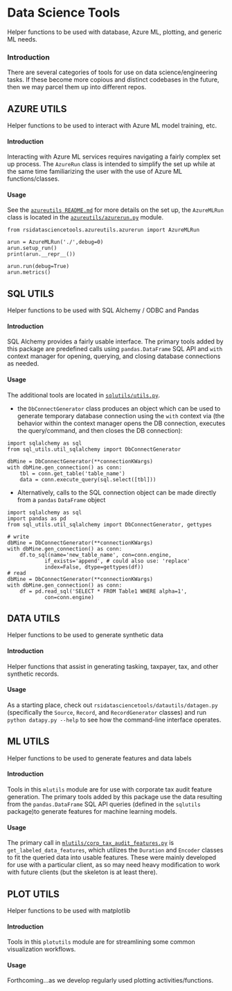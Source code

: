 # Data Science Tools
Helper functions to be used with database, Azure ML, plotting, and generic ML needs.

### Introduction
There are several categories of tools for use on data science/engineering tasks. If these become more copious and distinct codebases in the future, then we may parcel them up into different repos.



## AZURE UTILS 
Helper functions to be used to interact with Azure ML model training, etc.

#### Introduction
Interacting with Azure ML services requires navigating a fairly complex set up process. The `AzureRun` class is intended to simplify the set up while at the same time familiarizing the user with the use of Azure ML functions/classes.

#### Usage
See the [`azureutils README.md`](rsidatasciencetools/azureutils/README.md) for more details on the set up, the `AzureMLRun` class is located in the [`azureutils/azurerun.py`](./rsidatasciencetools/azureutils/azurerun.py) module.
```
from rsidatasciencetools.azureutils.azurerun import AzureMLRun

arun = AzureMLRun('./',debug=0)
arun.setup_run()
print(arun.__repr__())

arun.run(debug=True)
arun.metrics()
```

## SQL UTILS 
Helper functions to be used with SQL Alchemy / ODBC and Pandas

#### Introduction
SQL Alchemy provides a fairly usable interface. The primary tools added by this package are predefined calls using `pandas.DataFrame` SQL API and `with` context manager for opening, querying, and closing database connections as needed.

#### Usage
The additional tools are located in [`sqlutils/utils.py`](./rsidatasciencetools/sqlutils/util.py). 
    
- the `DbConnectGenerator` class produces an object which can be used to generate temporary database  connection using the `with` context via (the behavior within the context manager opens the DB connection, executes the query/command, and then closes the DB connection):
```
import sqlalchemy as sql
from sql_utils.util_sqlalchemy import DbConnectGenerator

dbMine = DbConnectGenerator(**connectionKWargs)
with dbMine.gen_connection() as conn:
    tbl = conn.get_table('table_name')
    data = conn.execute_query(sql.select([tbl]))
```

- Alternatively, calls to the SQL connection object can be made directly from a `pandas` `DataFrame` object

```
import sqlalchemy as sql
import pandas as pd
from sql_utils.util_sqlalchemy import DbConnectGenerator, gettypes

# write
dbMine = DbConnectGenerator(**connectionKWargs)
with dbMine.gen_connection() as conn:
    df.to_sql(name='new_table_name', con=conn.engine, 
            if_exists='append', # could also use: 'replace'
            index=False, dtype=gettypes(df))
# read
dbMine = DbConnectGenerator(**connectionKWargs)
with dbMine.gen_connection() as conn:
    df = pd.read_sql('SELECT * FROM Table1 WHERE alpha=1', 
            con=conn.engine)
```


## DATA UTILS
Helper functions to be used to generate synthetic data

#### Introduction
Helper functions that assist in generating tasking, taxpayer, tax, and other synthetic records.

#### Usage
As a starting place, check out `rsidatasciencetools/datautils/datagen.py` (specifically the `Source`, `Record`, 
and `RecordGenerator` classes) and run `python datapy.py --help` to see how the command-line interface
operates.


## ML UTILS
Helper functions to be used to generate features and data labels

#### Introduction
Tools in this `mlutils` module are for use with corporate tax audit feature generation. The primary tools added by this package use the data resulting from the `pandas.DataFrame` SQL API queries (defined in the `sqlutils` package)to generate features for machine learning models.

#### Usage
The primary call in [`mlutils/corp_tax_audit_features.py`](./rsidatasciencetools/mlutils/corp_tax_audit_features.py) is `get_labeled_data_features`, which utilizes the `Duration` and `Encoder` classes to fit the queried data into usable features. These were mainly developed for use with a particular client, as so may need heavy modification to work with future clients (but the skeleton is at least there).


## PLOT UTILS
Helper functions to be used with matplotlib

#### Introduction
Tools in this `plotutils` module are for streamlining some common visualization workflows.

#### Usage
Forthcoming...as we develop regularly used plotting activities/functions.
